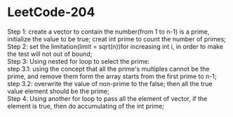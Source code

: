 # LeetCode-204

Step 1: create a vector to contain the number(from 1 to n-1) is a prime, initialize the value to be true; creat int prime to count the number of primes; <br>
Step 2: set the limitation(limit = sqrt(n))for increasing int i, in order to make the test will not out of bound;<br>
Step 3: Using nested for loop to select the prime: <br>
       step 3.1: using the concept that all the prime's multiples cannot be the prime, and remove them form the array starts from the first prime to n-1; <br>
       step 3.2: overwrite the value of non-prime to the false; then all the true value element should be the prime;<br>
Step 4: Using another for loop to pass all the element of vector, if the element is true, then do accumulating of the int prime;
